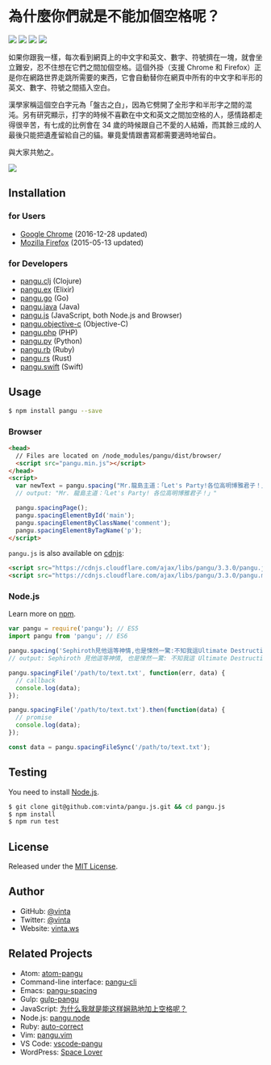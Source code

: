 # 為什麼你們就是不能加個空格呢？

[![](http://img.shields.io/travis/vinta/pangu.js.svg?style=flat-square)](https://travis-ci.org/vinta/pangu.js)
[![](https://img.shields.io/codecov/c/github/vinta/pangu.js/master.svg?style=flat-square)](https://codecov.io/github/vinta/pangu.js)
[![](https://img.shields.io/npm/v/pangu.svg?style=flat-square)](https://www.npmjs.com/package/pangu)
[![](https://img.shields.io/badge/made%20with-%e2%9d%a4-ff69b4.svg?style=flat-square)](https://vinta.ws)

如果你跟我一樣，每次看到網頁上的中文字和英文、數字、符號擠在一塊，就會坐立難安，忍不住想在它們之間加個空格。這個外掛（支援 Chrome 和 Firefox）正是你在網路世界走跳所需要的東西，它會自動替你在網頁中所有的中文字和半形的英文、數字、符號之間插入空白。

漢學家稱這個空白字元為「盤古之白」，因為它劈開了全形字和半形字之間的混沌。另有研究顯示，打字的時候不喜歡在中文和英文之間加空格的人，感情路都走得很辛苦，有七成的比例會在 34 歲的時候跟自己不愛的人結婚，而其餘三成的人最後只能把遺產留給自己的貓。畢竟愛情跟書寫都需要適時地留白。

與大家共勉之。

[![](https://developer.chrome.com/webstore/images/ChromeWebStore_BadgeWBorder_v2_340x96.png)](https://chrome.google.com/webstore/detail/paphcfdffjnbcgkokihcdjliihicmbpd)

## Installation

### for Users

* [Google Chrome](https://chrome.google.com/webstore/detail/paphcfdffjnbcgkokihcdjliihicmbpd) (2016-12-28 updated)
* [Mozilla Firefox](https://github.com/vinta/pangu.js/raw/master/browser_extensions/firefox/paranoid-auto-spacing.user.js) (2015-05-13 updated)

### for Developers

* [pangu.clj](https://github.com/coldnew/pangu.clj) (Clojure)
* [pangu.ex](https://github.com/cataska/pangu.ex) (Elixir)
* [pangu.go](https://github.com/vinta/pangu) (Go)
* [pangu.java](https://github.com/vinta/pangu.java) (Java)
* [pangu.js](https://github.com/vinta/pangu.js) (JavaScript, both Node.js and Browser)
* [pangu.objective-c](https://github.com/Cee/pangu.objective-c) (Objective-C)
* [pangu.php](https://github.com/Kunr/pangu.php) (PHP)
* [pangu.py](https://github.com/vinta/pangu.py) (Python)
* [pangu.rb](https://github.com/dlackty/pangu.rb) (Ruby)
* [pangu.rs](https://github.com/airt/pangu.rs) (Rust)
* [pangu.swift](https://github.com/X140Yu/pangu.Swift) (Swift)

## Usage

```bash
$ npm install pangu --save
```

### Browser

```html
<head>
  // Files are located on /node_modules/pangu/dist/browser/
  <script src="pangu.min.js"></script>
</head>
<script>
  var newText = pangu.spacing("Mr.龍島主道：「Let's Party!各位高明博雅君子！」");
  // output: "Mr. 龍島主道：「Let's Party! 各位高明博雅君子！」"

  pangu.spacingPage();
  pangu.spacingElementById('main');
  pangu.spacingElementByClassName('comment');
  pangu.spacingElementByTagName('p');
</script>
```

`pangu.js` is also available on [cdnjs](http://cdnjs.com/libraries/pangu):

```html
<script src="https://cdnjs.cloudflare.com/ajax/libs/pangu/3.3.0/pangu.js"></script>
<script src="https://cdnjs.cloudflare.com/ajax/libs/pangu/3.3.0/pangu.min.js"></script>
```

### Node.js

Learn more on [npm](https://www.npmjs.com/package/pangu).

```js
var pangu = require('pangu'); // ES5
import pangu from 'pangu'; // ES6

pangu.spacing('Sephiroth見他這等神情,也是悚然一驚:不知我這Ultimate Destructive Magic是否對付得了?');
// output: Sephiroth 見他這等神情, 也是悚然一驚: 不知我這 Ultimate Destructive Magic 是否對付得了?

pangu.spacingFile('/path/to/text.txt', function(err, data) {
  // callback
  console.log(data);
});

pangu.spacingFile('/path/to/text.txt').then(function(data) {
  // promise
  console.log(data);
});

const data = pangu.spacingFileSync('/path/to/text.txt');
```

## Testing

You need to install [Node.js](https://vinta.ws/code/install-node-js-via-nvm.html).

```bash
$ git clone git@github.com:vinta/pangu.js.git && cd pangu.js
$ npm install
$ npm run test
```

## License

Released under the [MIT License](http://opensource.org/licenses/MIT).

## Author

* GitHub: [@vinta](https://github.com/vinta)
* Twitter: [@vinta](https://twitter.com/vinta)
* Website: [vinta.ws](https://vinta.ws/)

## Related Projects

* Atom: [atom-pangu](https://github.com/7kfpun/atom-pangu)
* Command-line interface: [pangu-cli](https://github.com/SDLyu/pangu)
* Emacs: [pangu-spacing](http://coldnew.github.io/blog/2013/05/20_5cbb7.html)
* Gulp: [gulp-pangu](https://github.com/7kfpun/gulp-pangu)
* JavaScript: [为什么我就是能这样娴熟地加上空格呢？](https://github.com/Dustland/daft-auto-spacing)
* Node.js: [pangu.node](https://github.com/huei90/pangu.node)
* Ruby: [auto-correct](https://github.com/huacnlee/auto-correct)
* Vim: [pangu.vim](https://github.com/hotoo/pangu.vim)
* VS Code: [vscode-pangu](https://github.com/baurine/vscode-pangu)
* WordPress: [Space Lover](https://wordpress.org/plugins/space-lover/)
